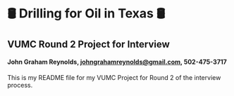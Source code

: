 # 🛢️ Drilling for Oil in Texas 🛢️
## VUMC Round 2 Project for Interview
#### John Graham Reynolds, johngrahamreynolds@gmail.com, 502-475-3717


This is my README file for my VUMC Project for Round 2 of the interview process.
